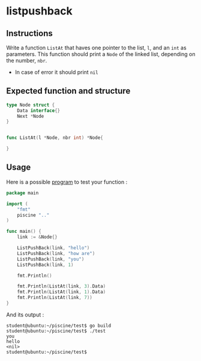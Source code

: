 # listpushback

## Instructions

Write a function `ListAt` that haves one pointer to the list, `l`, and an `int` as parameters. This function should print a `Node` of the linked list, depending on the number, `nbr`.

- In case of error it should print `nil`

## Expected function and structure

```go
type Node struct {
	Data interface{}
	Next *Node
}


func ListAt(l *Node, nbr int) *Node{

}
```

## Usage

Here is a possible [program](TODO-LINK) to test your function :

```go
package main

import (
	"fmt"
	piscine ".."
)

func main() {
	link := &Node{}

	ListPushBack(link, "hello")
	ListPushBack(link, "how are")
	ListPushBack(link, "you")
	ListPushBack(link, 1)

	fmt.Println()

	fmt.Println(ListAt(link, 3).Data)
	fmt.Println(ListAt(link, 1).Data)
	fmt.Println(ListAt(link, 7))
}

```

And its output :

```console
student@ubuntu:~/piscine/test$ go build
student@ubuntu:~/piscine/test$ ./test
you
hello
<nil>
student@ubuntu:~/piscine/test$
```

